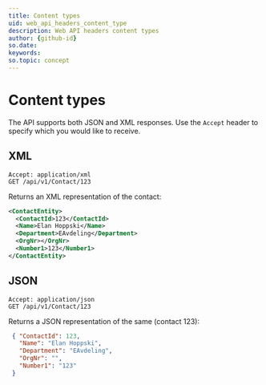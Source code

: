 ```yaml
---
title: Content types
uid: web_api_headers_content_type
description: Web API headers content types
author: {github-id}
so.date: 
keywords: 
so.topic: concept 
---
```


# Content types

The API supports both JSON and XML responses. Use the `Accept` header to specify which you would like to receive.

## XML

```http
Accept: application/xml
GET /api/v1/Contact/123
```

Returns an XML representation of the contact:

```xml
<ContactEntity>
  <ContactId>123</ContactId>
  <Name>Elan Hoppski</Name>
  <Department>EAvdeling</Department>
  <OrgNr></OrgNr>
  <Number1>123</Number1>
</ContactEntity>
```

## JSON

```http
Accept: application/json
GET /api/v1/Contact/123
```

Returns a JSON representation of the same (contact 123):

```json
 { "ContactId": 123,
   "Name": "Elan Hoppski",
   "Department": "EAvdeling",
   "OrgNr": "",
   "Number1": "123"
 }
```
